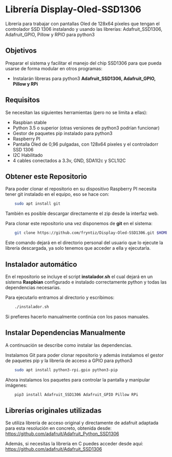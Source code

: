 # Librería Display-Oled-SSD1306

Librería para trabajar con pantallas Oled de 128x64 píxeles que tengan el controlador SSD 1306 instalando y usando las librerías: Adafruit_SSD1306, Adafruit_GPIO, Pillow y RPIO para python3

## Objetivos

Preparar el sistema y facilitar el manejo del chip SSD1306 para que pueda usarse de forma modular en otros programas:
-   Instalarán libreras para python3 **Adafruit_SSD1306, Adafruit_GPIO, Pillow y RPi**

## Requisitos

Se necesitan las siguientes herramientas (pero no se limita a ellas):

-   Raspbian stable
-   Python 3.5 o superior (otras versiones de python3 podrían funcionar)
-   Gestor de paquetes pip instalado para python3
-   Raspberry PI
-   Pantalla Oled de 0,96 pulgadas, con 128x64 píxeles y el controladorr SSD 1306
-   I2C Habilitado
-   4 cables conectados a 3.3v, GND, SDA1I2c y SCL1I2C

## Obtener este Repositorio

Para poder clonar el repositorio en su dispositivo Raspberry PI necesita tener
git instalado en el equipo, eso se hace con:

```bash
    sudo apt install git
```

También es posible descargar directamente el zip desde la interfaz web.

Para  clonar este repositorio una vez disponemos de **git** en el sistema:

```bash
    git clone https://github.com/fryntiz/Display-Oled-SSD1306.git $HOME/Display-Oled-SSD1306
```

Este comando dejará en el directorio personal del usuario que lo ejecute la librería descargada, ya solo tenemos que acceder a ella y ejecutarla.

## Instalador automático

En el repositorio se incluye el script **instalador.sh** el cual dejará en un
sistema **Raspbian** configurado e instalado correctamente python y todas las
dependencias necesarias.

Para ejecutarlo entramos al directorio y escribimos:

```bash
    ./instalador.sh
```

Si prefieres hacerlo manualmente continúa con los pasos manuales.

## Instalar Dependencias Manualmente

A continuación se describe como instalar las
dependencias.

Instalamos Git para poder clonar repositorio y además instalamos el gestor de paquetes pip y la librería de acceso a GPIO para python3

```bash
    sudo apt install python3-rpi.gpio python3-pip
```

Ahora instalamos los paquetes para controlar la pantalla y manipular imágenes:

```bash
    pip3 install Adafruit_SSD1306 Adafruit_GPIO Pillow RPi
```

## Librerías originales utilizadas

Se utiliza librería de acceso original y directamente de adafruit adaptada para esta resolución en concreto, obtenida desde:
<https://github.com/adafruit/Adafruit_Python_SSD1306>

Además, si necesitas la librería en C puedes acceder desde aquí:
<https://github.com/adafruit/Adafruit_SSD1306>
